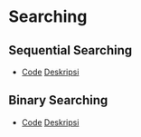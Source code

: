 # Searching
## Sequential Searching
* [Code](https://github.com/Leonnyndra/ASD/blob/f53c1a16a7ca9093097ea74b1d88afc643c2fe5b/Searching/Sequential%20Searching.c)
[Deskripsi](https://github.com/Leonnyndra/ASD/blob/f53c1a16a7ca9093097ea74b1d88afc643c2fe5b/Searching/Desc/Deskripsi%20Sequential)

## Binary Searching
* [Code](https://github.com/Leonnyndra/ASD/blob/f53c1a16a7ca9093097ea74b1d88afc643c2fe5b/Searching/Binary%20Searching.c)
[Deskripsi](https://github.com/Leonnyndra/ASD/blob/f53c1a16a7ca9093097ea74b1d88afc643c2fe5b/Searching/Desc/Deskripsi%20Binary)
